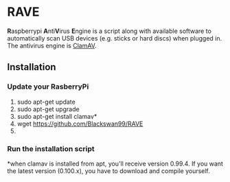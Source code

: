 # RAVE
**R**aspberrypi **A**nti**V**irus **E**ngine is a script along with available software to automatically scan USB devices (e.g. sticks or hard discs) when plugged in. The antivirus engine is [ClamAV](https://www.clamav.net).

## Installation

### Update your RasberryPi
1. sudo apt-get update
2. sudo apt-get upgrade
3. sudo apt-get install clamav*
4. wget https://github.com/Blackswan99/RAVE
5. 

### Run the installation script

 
 
 
 
*when clamav is installed from apt, you'll receive version 0.99.4. If you want the latest version (0.100.x), you have to download and compile yourself.

